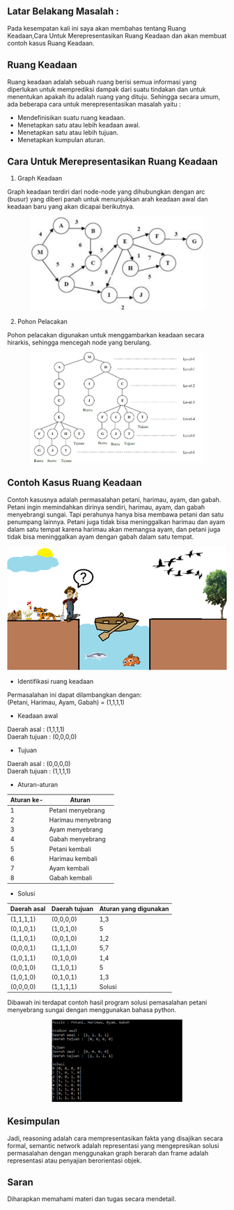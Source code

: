 ## Latar Belakang Masalah :
Pada kesempatan kali ini saya akan membahas tentang Ruang Keadaan,Cara Untuk Merepresentasikan Ruang Keadaan dan akan membuat contoh kasus Ruang Keadaan.

## Ruang Keadaan
Ruang keadaan adalah sebuah ruang berisi semua informasi yang diperlukan untuk memprediksi dampak dari suatu tindakan dan untuk menentukan apakah itu adalah ruang yang dituju. Sehingga secara umum, ada beberapa cara untuk merepresentasikan masalah yaitu :
* Mendefinisikan suatu ruang keadaan.
* Menetapkan satu atau lebih keadaan awal.
* Menetapkan satu atau lebih tujuan.
* Menetapkan kumpulan aturan.

## Cara Untuk Merepresentasikan Ruang Keadaan
1. Graph Keadaan

Graph keadaan terdiri dari node-node yang dihubungkan dengan arc (busur) yang diberi panah untuk menunjukkan arah keadaan awal dan keadaan baru yang akan dicapai berikutnya.

<p align ="center">
<img src="../../img/graphkeadaan.jpg" width="400px">
</p>

2. Pohon Pelacakan

Pohon pelacakan digunakan untuk menggambarkan keadaan secara hirarkis, sehingga mencegah node yang berulang.

<p align ="center">
<img src="../../img/pohonpelacakan.jpg" width="400px">
</p>

## Contoh Kasus Ruang Keadaan
Contoh kasusnya adalah permasalahan petani, harimau, ayam, dan gabah. Petani ingin memindahkan dirinya sendiri, harimau, ayam, dan gabah menyebrangi sungai. Tapi perahunya hanya bisa membawa petani dan satu penumpang lainnya. Petani juga tidak bisa meninggalkan harimau dan ayam dalam satu tempat karena harimau akan memangsa ayam, dan petani juga tidak bisa meninggalkan ayam dengan gabah dalam satu tempat.
<p align ="center">
<img src="../../img/nyebrang.png" width="600px">
</p>

* Identifikasi ruang keadaan

Permasalahan ini dapat dilambangkan dengan:<br>
(Petani, Harimau, Ayam, Gabah) = (1,1,1,1)

* Keadaan awal

Daerah asal : (1,1,1,1)<br>
Daerah tujuan : (0,0,0,0)

* Tujuan

Daerah asal : (0,0,0,0)<br>
Daerah tujuan : (1,1,1,1)

* Aturan-aturan

Aturan ke- | Aturan
--------- | ---------
1 | Petani menyebrang
2 | Harimau menyebrang
3 | Ayam menyebrang
4 | Gabah menyebrang
5 | Petani kembali
6 | Harimau kembali
7 | Ayam kembali
8 | Gabah kembali

* Solusi

Daerah asal | Daerah tujuan | Aturan yang digunakan
--------- | --------- | ---------
(1,1,1,1) | (0,0,0,0) | 1,3
(0,1,0,1) | (1,0,1,0) | 5
(1,1,0,1) | (0,0,1,0) | 1,2
(0,0,0,1) | (1,1,1,0) | 5,7
(1,0,1,1) | (0,1,0,0) | 1,4
(0,0,1,0) | (1,1,0,1) | 5
(1,0,1,0) | (0,1,0,1) | 1,3
(0,0,0,0) | (1,1,1,1) | Solusi

Dibawah ini terdapat contoh hasil program solusi pemasalahan petani menyebrang sungai dengan menggunakan bahasa python.
<p align ="center">
<img src="../../img/output(4).PNG" width="300px">
</p>

## Kesimpulan
Jadi, reasoning adalah cara mempresentasikan fakta yang disajikan secara formal, semantic network adalah representasi yang mengepresikan solusi permasalahan dengan menggunakan graph berarah dan frame adalah representasi atau penyajian berorientasi objek.

## Saran
Diharapkan memahami materi dan tugas secara mendetail.
